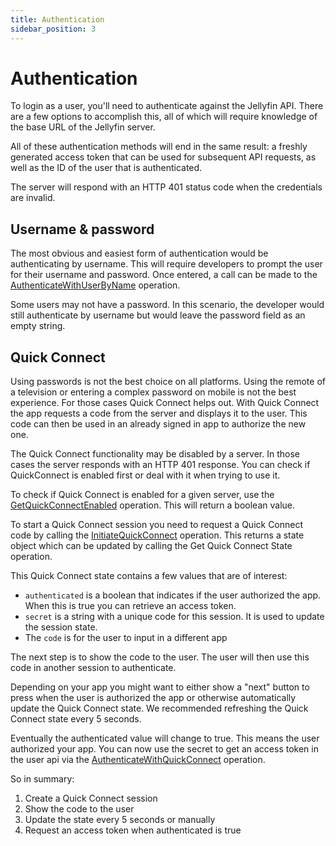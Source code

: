 ```yaml
---
title: Authentication
sidebar_position: 3
---
```


# Authentication

To login as a user, you'll need to authenticate against the Jellyfin API. There are a few options to accomplish this, all of which will require knowledge of the base URL of the Jellyfin server.

All of these authentication methods will end in the same result: a freshly generated access token that can be used for subsequent API requests, as well as the ID of the user that is authenticated.

The server will respond with an HTTP 401 status code when the credentials are invalid.

## Username & password

The most obvious and easiest form of authentication would be authenticating by username. This will require developers to prompt the user for their username and password. Once entered, a call can be made to the [AuthenticateWithUserByName](https://api.jellyfin.org/#tag/User/operation/AuthenticateUserByName) operation.

Some users may not have a password. In this scenario, the developer would still authenticate by username but would leave the password field as an empty string.

## Quick Connect

Using passwords is not the best choice on all platforms. Using the remote of a television or entering a complex password on mobile is not the best experience. For those cases Quick Connect helps out. With Quick Connect the app requests a code from the server and displays it to the user. This code can then be used in an already signed in app to authorize the new one.

The Quick Connect functionality may be disabled by a server. In those cases the server responds with an HTTP 401 response. You can check if QuickConnect is enabled first or deal with it when trying to use it.

To check if Quick Connect is enabled for a given server, use the [GetQuickConnectEnabled](https://api.jellyfin.org/#tag/QuickConnect/operation/GetQuickConnectEnabled) operation. This will return a boolean value.

To start a Quick Connect session you need to request a Quick Connect code by calling the [InitiateQuickConnect](https://api.jellyfin.org/#tag/QuickConnect/operation/InitiateQuickConnect) operation. This returns a state object which can be updated by calling the Get Quick Connect State operation.

This Quick Connect state contains a few values that are of interest:

- `authenticated` is a boolean that indicates if the user authorized the app. When this is true you can retrieve an access token.
- `secret` is a string with a unique code for this session. It is used to update the session state.
- The `code` is for the user to input in a different app

The next step is to show the code to the user. The user will then use this code in another session to authenticate.

Depending on your app you might want to either show a "next" button to press when the user is authorized the app or otherwise automatically update the Quick Connect state. We recommended refreshing the Quick Connect state every 5 seconds.

Eventually the authenticated value will change to true. This means the user authorized your app. You can now use the secret to get an access token in the user api via the [AuthenticateWithQuickConnect](https://api.jellyfin.org/#tag/User/operation/AuthenticateWithQuickConnect) operation.

So in summary:

1. Create a Quick Connect session
2. Show the code to the user
3. Update the state every 5 seconds or manually
4. Request an access token when authenticated is true
